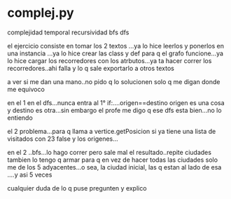 complej.py
==========

complejidad temporal recursividad bfs dfs


el ejercicio consiste en tomar los 2 textos ...ya lo hice
leerlos y ponerlos en una instancia ...ya lo hice
crear las class y def para q el grafo funcione...ya lo hice
cargar los recorredores con los atrbutos...ya ta
hacer correr los recorredores..ahi falla
y lo q sale exportarlo a otros textos


a ver si me dan una mano..no pido q lo solucionen solo q me digan donde me equivoco

en el 1 en el dfs...nunca entra al 1° if:....origen==destino
origen es una cosa y destino es otra...sin embargo el profe me digo q ese dfs esta bien...no lo entiendo

el 2 problema...para q llama a vertice.getPosicion si ya tiene una lista de visitados con 23 false y los origenes...

en el 2 ..bfs...lo hago correr pero sale mal el resultado..repite ciudades
tambien lo tengo q armar para q en vez de hacer todas las ciudades solo me de los 5 adyacentes...o sea, la ciudad inicial, las q estan al lado de esa ....y asi 5 veces

cualquier duda de lo q puse pregunten y explico
